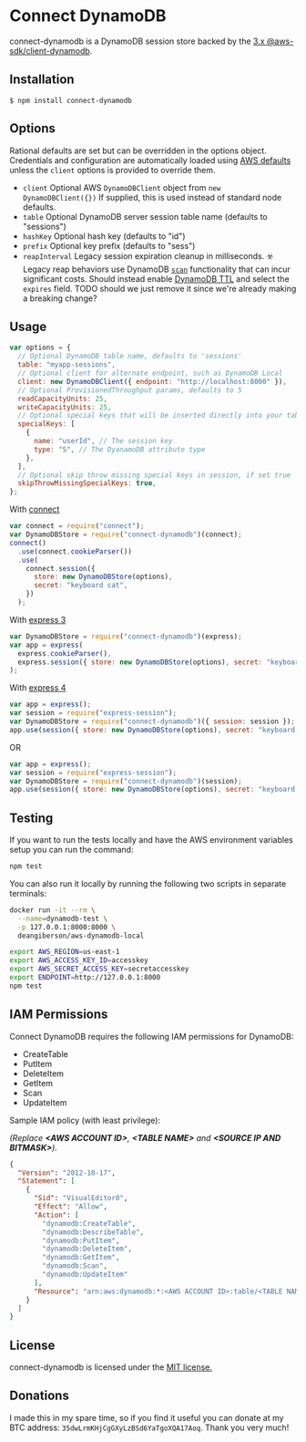 # Connect DynamoDB

connect-dynamodb is a DynamoDB session store backed by the [3.x @aws-sdk/client-dynamodb](https://www.npmjs.com/package/@aws-sdk/client-dynamodb).

## Installation

    $ npm install connect-dynamodb

## Options

Rational defaults are set but can be overridden in the options object.
Credentials and configuration are automatically loaded using [AWS defaults](https://docs.aws.amazon.com/sdk-for-javascript/v3/developer-guide/setting-credentials.html)
unless the `client` options is provided to override them.

- `client` Optional AWS `DynamoDBClient` object from `new DynamoDBClient({})`
  If supplied, this is used instead of standard node defaults.
- `table` Optional DynamoDB server session table name (defaults to "sessions")
- `hashKey` Optional hash key (defaults to "id")
- `prefix` Optional key prefix (defaults to "sess")
- `reapInterval` Legacy session expiration cleanup in milliseconds.
  ☣️ Legacy reap behaviors use DynamoDB [`scan`](https://docs.aws.amazon.com/AWSJavaScriptSDK/v3/latest/clients/client-dynamodb/classes/scancommand.html)
  functionality that can incur significant costs. Should instead enable [DynamoDB TTL](http://docs.aws.amazon.com/amazondynamodb/latest/developerguide/TTL.html)
  and select the `expires` field. TODO should we just remove it since we're already making a breaking change?

## Usage

```js
var options = {
  // Optional DynamoDB table name, defaults to 'sessions'
  table: "myapp-sessions",
  // Optional client for alternate endpoint, such as DynamoDB Local
  client: new DynamoDBClient({ endpoint: "http://localhost:8000" }),
  // Optional ProvisionedThroughput params, defaults to 5
  readCapacityUnits: 25,
  writeCapacityUnits: 25,
  // Optional special keys that will be inserted directly into your table (in addition to remaining in the session)
  specialKeys: [
    {
      name: "userId", // The session key
      type: "S", // The DyanamoDB attribute type
    },
  ],
  // Optional skip throw missing special keys in session, if set true
  skipThrowMissingSpecialKeys: true,
};
```

With [connect](https://github.com/senchalabs/connect)

```js
var connect = require("connect");
var DynamoDBStore = require("connect-dynamodb")(connect);
connect()
  .use(connect.cookieParser())
  .use(
    connect.session({
      store: new DynamoDBStore(options),
      secret: "keyboard cat",
    })
  );
```

With [express 3](http://expressjs.com/en/3x/api.html)

```js
var DynamoDBStore = require("connect-dynamodb")(express);
var app = express(
  express.cookieParser(),
  express.session({ store: new DynamoDBStore(options), secret: "keyboard cat" })
);
```

With [express 4](http://expressjs.com/)

```js
var app = express();
var session = require("express-session");
var DynamoDBStore = require("connect-dynamodb")({ session: session });
app.use(session({ store: new DynamoDBStore(options), secret: "keyboard cat" }));
```

OR

```js
var app = express();
var session = require("express-session");
var DynamoDBStore = require("connect-dynamodb")(session);
app.use(session({ store: new DynamoDBStore(options), secret: "keyboard cat" }));
```

## Testing

If you want to run the tests locally and have the AWS environment variables setup you can run the command:

```bash
npm test
```

You can also run it locally by running the following two scripts in separate terminals:

```bash
docker run -it --rm \
  --name=dynamodb-test \
  -p 127.0.0.1:8000:8000 \
  deangiberson/aws-dynamodb-local
```

```bash
export AWS_REGION=us-east-1
export AWS_ACCESS_KEY_ID=accesskey
export AWS_SECRET_ACCESS_KEY=secretaccesskey
export ENDPOINT=http://127.0.0.1:8000
npm test
```

## IAM Permissions

Connect DynamoDB requires the following IAM permissions for DynamoDB:

- CreateTable
- PutItem
- DeleteItem
- GetItem
- Scan
- UpdateItem

Sample IAM policy (with least privilege):

_(Replace **\<AWS ACCOUNT ID\>**, **\<TABLE NAME\>** and **\<SOURCE IP AND BITMASK\>**)._

```json
{
  "Version": "2012-10-17",
  "Statement": [
    {
      "Sid": "VisualEditor0",
      "Effect": "Allow",
      "Action": [
        "dynamodb:CreateTable",
        "dynamodb:DescribeTable",
        "dynamodb:PutItem",
        "dynamodb:DeleteItem",
        "dynamodb:GetItem",
        "dynamodb:Scan",
        "dynamodb:UpdateItem"
      ],
      "Resource": "arn:aws:dynamodb:*:<AWS ACCOUNT ID>:table/<TABLE NAME>"
    }
  ]
}
```

## License

connect-dynamodb is licensed under the [MIT license.](https://github.com/ca98am79/connect-dynamodb/blob/master/LICENSE.txt)

## Donations

I made this in my spare time, so if you find it useful you can donate at my BTC address: `35dwLrmKHjCgGXyLzBSd6YaTgoXQA17Aoq`. Thank you very much!
